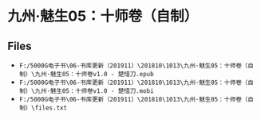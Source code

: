 # 九州·魅生05：十师卷（自制）

## Files

- `F:/5000G电子书\06-书库更新（201911）\201810\1013\九州·魅生05：十师卷（自制）\九州·魅生05：十师卷v1.0 - 楚惜刀.epub`
- `F:/5000G电子书\06-书库更新（201911）\201810\1013\九州·魅生05：十师卷（自制）\九州·魅生05：十师卷v1.0 - 楚惜刀.mobi`
- `F:/5000G电子书\06-书库更新（201911）\201810\1013\九州·魅生05：十师卷（自制）\files.txt`
